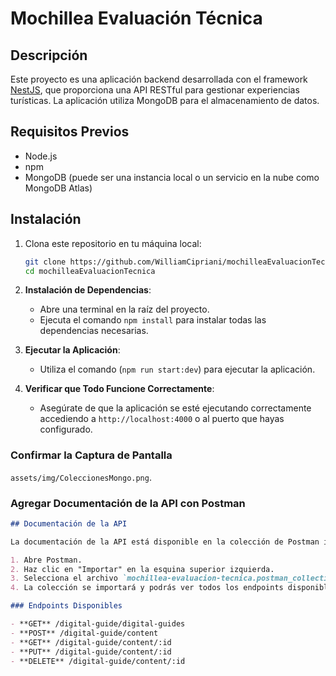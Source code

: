 # Mochillea Evaluación Técnica

## Descripción

Este proyecto es una aplicación backend desarrollada con el framework [NestJS](https://nestjs.com/), que proporciona una API RESTful para gestionar experiencias turísticas. La aplicación utiliza MongoDB para el almacenamiento de datos.

## Requisitos Previos

- Node.js
- npm 
- MongoDB (puede ser una instancia local o un servicio en la nube como MongoDB Atlas)

## Instalación

1. Clona este repositorio en tu máquina local:
   ```bash
   git clone https://github.com/WilliamCipriani/mochilleaEvaluacionTecnica.git
   cd mochilleaEvaluacionTecnica

2. **Instalación de Dependencias**:
   - Abre una terminal en la raíz del proyecto.
   - Ejecuta el comando `npm install` para instalar todas las dependencias necesarias.

3. **Ejecutar la Aplicación**:
   - Utiliza el comando (`npm run start:dev`) para ejecutar la aplicación.

4. **Verificar que Todo Funcione Correctamente**:
   - Asegúrate de que la aplicación se esté ejecutando correctamente accediendo a `http://localhost:4000` o al puerto que hayas configurado.

### Confirmar la Captura de Pantalla

`assets/img/ColeccionesMongo.png`.

### Agregar Documentación de la API con Postman

```markdown
## Documentación de la API

La documentación de la API está disponible en la colección de Postman incluida en este repositorio. Para importar la colección:

1. Abre Postman.
2. Haz clic en "Importar" en la esquina superior izquierda.
3. Selecciona el archivo `mochillea-evaluacion-tecnica.postman_collection.json` ubicado en la raíz del proyecto.
4. La colección se importará y podrás ver todos los endpoints disponibles.

### Endpoints Disponibles

- **GET** /digital-guide/digital-guides
- **POST** /digital-guide/content
- **GET** /digital-guide/content/:id
- **PUT** /digital-guide/content/:id
- **DELETE** /digital-guide/content/:id